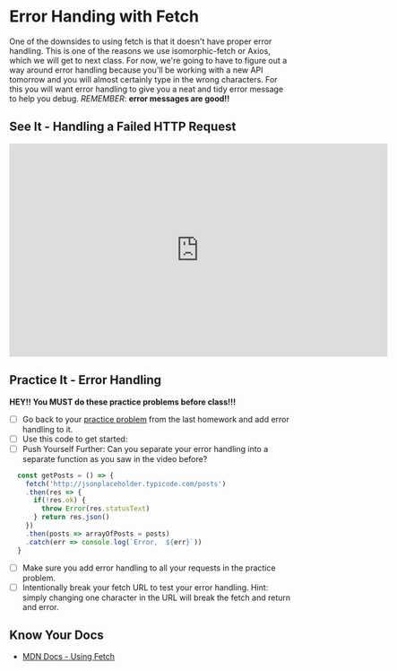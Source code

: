 # Error Handing with Fetch

One of the downsides to using fetch is that it doesn't have proper error handling. This is one of the reasons we use isomorphic-fetch or Axios, which we will get to next class. For now, we're going to have to figure out a way around error handling because you'll be working with a new API tomorrow and you will almost certainly type in the wrong characters. For this you will want error handling to give you a neat and tidy error message to help you debug. *REMEMBER*: **error messages are good!!**

## See It - Handling a Failed HTTP Request

<iframe width="675" height="380" src="https://www.youtube.com/embed/b8DaQrxshu0" frameborder="0" allow="accelerometer; autoplay; clipboard-write; encrypted-media; gyroscope; picture-in-picture" allowfullscreen></iframe>

## Practice It - Error Handling

**HEY!! You MUST do these practice problems before class!!!**

- [ ] Go back to your [practice problem](https://studio.zollege.com/jump_to_id/d475ee0d7e0d4fa6a723266694aa0a0b) from the last homework and add error handling to it.
- [ ] Use this code to get started:
- [ ] Push Yourself Further: Can you separate your error handling into a separate function as you saw in the video before?

```javascript
  const getPosts = () => {
    fetch('http://jsonplaceholder.typicode.com/posts')
    .then(res => {
      if(!res.ok) {
        throw Error(res.statusText)
      } return res.json()
    })
    .then(posts => arrayOfPosts = posts)
    .catch(err => console.log(`Error,  ${err}`))
  }
```

- [ ] Make sure you add error handling to all your requests in the practice problem.
- [ ] Intentionally break your fetch URL to test your error handling. Hint: simply changing one character in the URL will break the fetch and return and error.

## Know Your Docs

* [MDN Docs - Using Fetch](https://developer.mozilla.org/en-US/docs/Web/API/Fetch_API/Using_Fetch)

<!-- 
## Additional Resources

```javascript

```

- [ ] Task Two
    *  [ ] Task Two.a
    *  [ ] Task Two.b
    *  [ ] Task Two.c


| Method      | Description                          |
| ----------- | ------------------------------------ |
| `GET`       | Fetch resource                       |
| `PUT`       | Update resource |
| `DELETE`    | Delete resource |


* [MDN Docs - ...]()

- [ ] ...
- [ ] ...


```javascript

``` 

- [ ] ...
- [ ] ...
  * [ ] ...
  * [ ] ... 

    `line numbers`
:do you like 'em?

++slash++

https://facelessuser.github.io/pymdown-extensions/extensions/keys/

=== "Javascript"

    ```javascript
    ```

=== "Python"

  ```python
  ```

### Prompt 3:

=== "Example"
    ```console
      .
    ```

=== "Instructions"
    ```markdown
      .
    ```

=== "Push Yourself Further"
    ```markdown
      .
    ```

cp workspace/resources/templateFile.md docs/module-

height/width = 1.777 ---- width="655" height="368"

-->